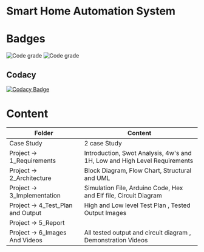 

# Smart Home Automation System
# Badges
![Code grade](https://api.codiga.io/project/30954/score/svg) ![Code grade](https://api.codiga.io/project/30954/status/svg)





## Codacy
[![Codacy Badge](https://app.codacy.com/project/badge/Grade/2b49b6bfee5448f2a9b08a21617a5a50)](https://www.codacy.com/gh/AdityaParadeshi/M2-EmbSys/dashboard?utm_source=github.com&amp;utm_medium=referral&amp;utm_content=AdityaParadeshi/M2-EmbSys&amp;utm_campaign=Badge_Grade)




# Content

|Folder	|Content |
|---- |----|
|Case Study	|2 case Study |
|Project -> 1_Requirements |Introduction, Swot Analysis, 4w's and 1H, Low and High Level Requirements |
|Project -> 2_Architecture |Block Diagram, Flow Chart, Structural and UML |
|Project -> 3_Implementation |Simulation File, Arduino Code, Hex and Elf file, Circuit Diagram |
|Project -> 4_Test_Plan and Output |High and Low level Test Plan , Tested Output Images |
|Project -> 5_Report | |
|Project -> 6_Images And Videos |All tested output and circuit diagram , Demonstration Videos |






